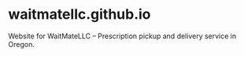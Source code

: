 # waitmatellc.github.io
Website for WaitMateLLC – Prescription pickup and delivery service in Oregon.

